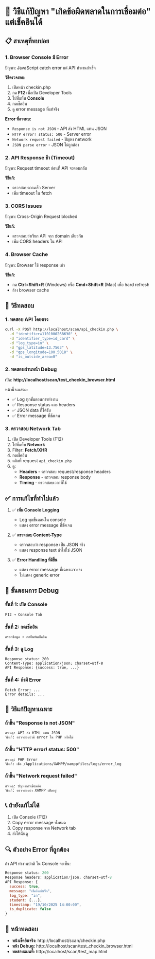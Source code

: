 # 🐛 วิธีแก้ปัญหา "เกิดข้อผิดพลาดในการเชื่อมต่อ" แต่เช็คอินได้

## 📋 สาเหตุที่พบบ่อย

### 1. **Browser Console มี Error**
ปัญหา: JavaScript catch error แต่ API ทำงานสำเร็จ

**วิธีตรวจสอบ:**
1. เปิดหน้า checkin.php
2. กด **F12** เพื่อเปิด Developer Tools
3. ไปที่แท็บ **Console**
4. กดเช็คอิน
5. ดู error message ที่แท้จริง

**Error ที่อาจพบ:**
- `Response is not JSON` - API ส่ง HTML แทน JSON
- `HTTP error! status: 500` - Server error
- `Network request failed` - ปัญหา network
- `JSON parse error` - JSON ไม่ถูกต้อง

### 2. **API Response ช้า (Timeout)**
ปัญหา: Request timeout ก่อนที่ API จะตอบกลับ

**วิธีแก้:**
- ตรวจสอบความเร็ว Server
- เพิ่ม timeout ใน fetch

### 3. **CORS Issues**
ปัญหา: Cross-Origin Request blocked

**วิธีแก้:**
- ตรวจสอบว่าเรียก API จาก domain เดียวกัน
- เพิ่ม CORS headers ใน API

### 4. **Browser Cache**
ปัญหา: Browser ใช้ response เก่า

**วิธีแก้:**
- กด **Ctrl+Shift+R** (Windows) หรือ **Cmd+Shift+R** (Mac) เพื่อ hard refresh
- ล้าง browser cache

## 🔧 วิธีทดสอบ

### 1. ทดสอบ API โดยตรง
```bash
curl -X POST http://localhost/scan/api_checkin.php \
  -d "identifier=1101000268630" \
  -d "identifier_type=id_card" \
  -d "log_type=in" \
  -d "gps_latitude=13.7563" \
  -d "gps_longitude=100.5018" \
  -d "is_outside_area=0"
```

### 2. ทดสอบผ่านหน้า Debug
เปิด: **http://localhost/scan/test_checkin_browser.html**

หน้านี้จะแสดง:
- ✅ Log ทุกขั้นตอนการทำงาน
- ✅ Response status และ headers
- ✅ JSON data ที่ได้รับ
- ✅ Error message ที่ชัดเจน

### 3. ตรวจสอบ Network Tab
1. เปิด Developer Tools (F12)
2. ไปที่แท็บ **Network**
3. Filter: **Fetch/XHR**
4. กดเช็คอิน
5. คลิกที่ request `api_checkin.php`
6. ดู:
   - **Headers** - ตรวจสอบ request/response headers
   - **Response** - ตรวจสอบ response body
   - **Timing** - ตรวจสอบเวลาที่ใช้

## ✅ การแก้ไขที่ทำไปแล้ว

1. ✅ **เพิ่ม Console Logging**
   - Log ทุกขั้นตอนใน console
   - แสดง error message ที่ชัดเจน

2. ✅ **ตรวจสอบ Content-Type**
   - ตรวจสอบว่า response เป็น JSON จริง
   - แสดง response text ถ้าไม่ใช่ JSON

3. ✅ **Error Handling ที่ดีขึ้น**
   - แสดง error message ที่เฉพาะเจาะจง
   - ไม่แสดง generic error

## 📝 ขั้นตอนการ Debug

### ขั้นที่ 1: เปิด Console
```
F12 → Console Tab
```

### ขั้นที่ 2: กดเช็คอิน
```
กรอกข้อมูล → กดยืนยันเช็คอิน
```

### ขั้นที่ 3: ดู Log
```
Response status: 200
Content-Type: application/json; charset=utf-8
API Response: {success: true, ...}
```

### ขั้นที่ 4: ถ้ามี Error
```
Fetch Error: ...
Error details: ...
```

## 🎯 วิธีแก้ปัญหาเฉพาะ

### ถ้าขึ้น "Response is not JSON"
```
สาเหตุ: API ส่ง HTML แทน JSON
วิธีแก้: ตรวจสอบว่ามี error ใน PHP หรือไม่
```

### ถ้าขึ้น "HTTP error! status: 500"
```
สาเหตุ: PHP Error
วิธีแก้: เช็ค /Applications/XAMPP/xamppfiles/logs/error_log
```

### ถ้าขึ้น "Network request failed"
```
สาเหตุ: ปัญหาการเชื่อมต่อ
วิธีแก้: ตรวจสอบว่า XAMPP เปิดอยู่
```

## 📞 ถ้ายังแก้ไม่ได้

1. เปิด Console (F12)
2. Copy error message ทั้งหมด
3. Copy response จาก Network tab
4. ส่งให้ฉันดู

## 🔍 ตัวอย่าง Error ที่ถูกต้อง

ถ้า API ทำงานปกติ ใน Console จะเห็น:

```javascript
Response status: 200
Response headers: application/json; charset=utf-8
API Response: {
  success: true,
  message: "เช็คอินสำเร็จ",
  log_type: "in",
  student: {...},
  timestamp: "19/10/2025 14:00:00",
  is_duplicate: false
}
```

## 🚀 หน้าทดสอบ

- **หน้าเช็คอินจริง:** http://localhost/scan/checkin.php
- **หน้า Debug:** http://localhost/scan/test_checkin_browser.html
- **ทดสอบแผนที่:** http://localhost/scan/test_map.html
